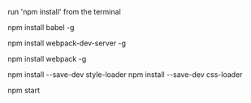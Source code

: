 run 'npm install' from the terminal

npm install babel -g

npm install webpack-dev-server -g

npm install webpack -g

npm install --save-dev style-loader
npm install --save-dev css-loader

npm start
